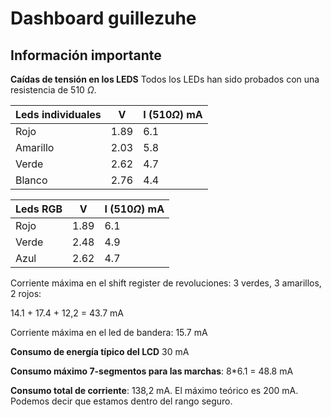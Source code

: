 # Dashboard guillezuhe

## Información importante

**Caídas de tensión en los LEDS**
Todos los LEDs han sido probados con una resistencia de 510 $\Omega$.

| Leds individuales | V | I (510$\Omega$) mA |
| - | - | - |
| Rojo | 1.89 | 6.1 |
| Amarillo | 2.03 | 5.8 |
| Verde | 2.62 | 4.7 |
| Blanco | 2.76 | 4.4 |


| Leds RGB | V | I (510$\Omega$) mA |
| - | - | - |
| Rojo | 1.89 | 6.1 |
| Verde | 2.48 | 4.9 |
| Azul | 2.62 | 4.7 |

Corriente máxima en el shift register de revoluciones: 3 verdes, 3 amarillos, 2 rojos:

14.1 + 17.4 + 12,2 = 43.7 mA

Corriente máxima en el led de bandera: 15.7 mA

**Consumo de energía típico del LCD**
30 mA

**Consumo máximo 7-segmentos para las marchas**: 8*6.1 = 48.8 mA

**Consumo total de corriente**: 138,2 mA. El máximo teórico es 200 mA. Podemos decir que estamos dentro del rango seguro.


